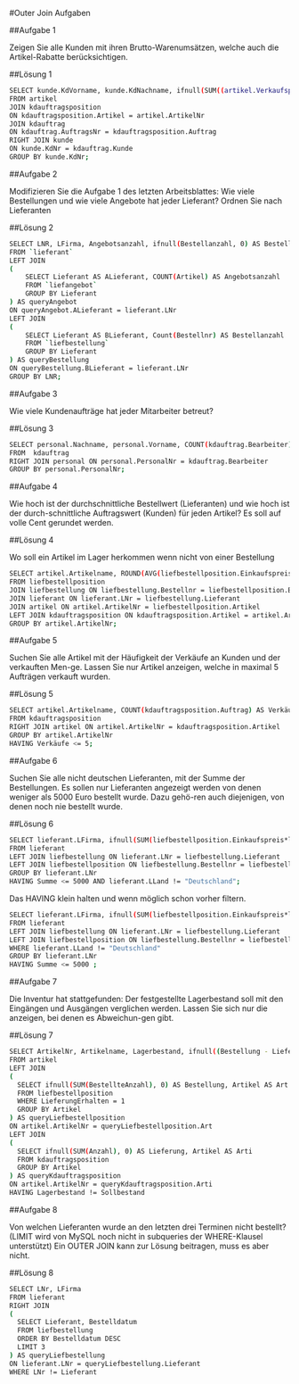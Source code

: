 #Outer Join Aufgaben

##Aufgabe 1

Zeigen Sie alle Kunden mit ihren Brutto-Warenumsätzen, welche auch die Artikel-Rabatte berücksichtigen.

##Lösung 1

```bash
SELECT kunde.KdVorname, kunde.KdNachname, ifnull(SUM((artikel.Verkaufspreis)*1-artikel.Rabatt), 0) AS "Brutto-Warenwert"
FROM artikel
JOIN kdauftragsposition 
ON kdauftragsposition.Artikel = artikel.ArtikelNr
JOIN kdauftrag 
ON kdauftrag.AuftragsNr = kdauftragsposition.Auftrag
RIGHT JOIN kunde 
ON kunde.KdNr = kdauftrag.Kunde
GROUP BY kunde.KdNr;
```

##Aufgabe 2

Modifizieren Sie die Aufgabe 1 des letzten Arbeitsblattes: Wie viele Bestellungen und wie viele Angebote hat jeder Lieferant? Ordnen Sie nach Lieferanten

##Lösung 2

```bash
SELECT LNR, LFirma, Angebotsanzahl, ifnull(Bestellanzahl, 0) AS Bestellanzahl  
FROM `lieferant` 
LEFT JOIN 
(
    SELECT Lieferant AS ALieferant, COUNT(Artikel) AS Angebotsanzahl
    FROM `liefangebot`
    GROUP BY Lieferant
) AS queryAngebot 
ON queryAngebot.ALieferant = lieferant.LNr
LEFT JOIN
(
    SELECT Lieferant AS BLieferant, Count(Bestellnr) AS Bestellanzahl
    FROM `liefbestellung`
    GROUP BY Lieferant
) AS queryBestellung
ON queryBestellung.BLieferant = lieferant.LNr
GROUP BY LNR;
```

##Aufgabe 3

Wie viele Kundenaufträge hat jeder Mitarbeiter betreut?

##Lösung 3

```bash
SELECT personal.Nachname, personal.Vorname, COUNT(kdauftrag.Bearbeiter)
FROM  kdauftrag
RIGHT JOIN personal ON personal.PersonalNr = kdauftrag.Bearbeiter
GROUP BY personal.PersonalNr;
```

##Aufgabe 4

Wie hoch ist der durchschnittliche Bestellwert (Lieferanten) und wie hoch ist der durch-schnittliche Auftragswert (Kunden) für jeden Artikel? Es soll auf volle Cent gerundet werden. 

##Lösung 4

Wo soll ein Artikel im Lager herkommen wenn nicht von einer Bestellung

```bash
SELECT artikel.Artikelname, ROUND(AVG(liefbestellposition.Einkaufspreis*liefbestellposition.BestellteAnzahl), 2) AS "Durchschnittlicher Bestellwert", ifnull(ROUND(AVG(kdauftragsposition.Anzahl*artikel.Verkaufspreis), 2), 0.00) AS "Durschnittlicher Auftragswert"
FROM liefbestellposition
JOIN liefbestellung ON liefbestellung.Bestellnr = liefbestellposition.Bestellung
JOIN lieferant ON lieferant.LNr = liefbestellung.Lieferant
JOIN artikel ON artikel.ArtikelNr = liefbestellposition.Artikel
LEFT JOIN kdauftragsposition ON kdauftragsposition.Artikel = artikel.ArtikelNr
GROUP BY artikel.ArtikelNr;
```

##Aufgabe 5

Suchen Sie alle Artikel mit der Häufigkeit der Verkäufe an Kunden und der verkauften Men-ge. Lassen Sie nur Artikel anzeigen, welche in maximal 5 Aufträgen verkauft wurden.

##Lösung 5

```bash
SELECT artikel.Artikelname, COUNT(kdauftragsposition.Auftrag) AS Verkäufe, ifnull(SUM(kdauftragsposition.Anzahl), 0) AS Menge
FROM kdauftragsposition
RIGHT JOIN artikel ON artikel.ArtikelNr = kdauftragsposition.Artikel
GROUP BY artikel.ArtikelNr
HAVING Verkäufe <= 5;
```

##Aufgabe 6

Suchen Sie alle nicht deutschen Lieferanten, mit der Summe der Bestellungen. Es sollen nur Lieferanten angezeigt werden von denen weniger als 5000 Euro bestellt wurde. Dazu gehö-ren auch diejenigen, von denen noch nie bestellt wurde.

##Lösung 6

```bash
SELECT lieferant.LFirma, ifnull(SUM(liefbestellposition.Einkaufspreis*liefbestellposition.BestellteAnzahl), 0) AS Summe, lieferant.LLand
FROM lieferant
LEFT JOIN liefbestellung ON lieferant.LNr = liefbestellung.Lieferant
LEFT JOIN liefbestellposition ON liefbestellung.Bestellnr = liefbestellposition.Bestellung
GROUP BY lieferant.LNr
HAVING Summe <= 5000 AND lieferant.LLand != "Deutschland";
```

Das HAVING klein halten und wenn möglich schon vorher filtern.

```bash
SELECT lieferant.LFirma, ifnull(SUM(liefbestellposition.Einkaufspreis*liefbestellposition.BestellteAnzahl), 0) AS Summe, lieferant.LLand
FROM lieferant
LEFT JOIN liefbestellung ON lieferant.LNr = liefbestellung.Lieferant
LEFT JOIN liefbestellposition ON liefbestellung.Bestellnr = liefbestellposition.Bestellung
WHERE lieferant.LLand != "Deutschland"
GROUP BY lieferant.LNr
HAVING Summe <= 5000 ;
```

##Aufgabe 7

Die Inventur hat stattgefunden: Der festgestellte Lagerbestand soll mit den Eingängen und Ausgängen verglichen werden. Lassen Sie sich nur die anzeigen, bei denen es Abweichun-gen gibt. 

##Lösung 7

```bash
SELECT ArtikelNr, Artikelname, Lagerbestand, ifnull((Bestellung - Lieferung), 0) AS Sollbestand
FROM artikel
LEFT JOIN 
(
  SELECT ifnull(SUM(BestellteAnzahl), 0) AS Bestellung, Artikel AS Art
  FROM liefbestellposition
  WHERE LieferungErhalten = 1
  GROUP BY Artikel
) AS queryLiefbestellposition
ON artikel.ArtikelNr = queryLiefbestellposition.Art
LEFT JOIN 
(
  SELECT ifnull(SUM(Anzahl), 0) AS Lieferung, Artikel AS Arti
  FROM kdauftragsposition
  GROUP BY Artikel
) AS queryKdauftragsposition
ON artikel.ArtikelNr = queryKdauftragsposition.Arti
HAVING Lagerbestand != Sollbestand
```

##Aufgabe 8

Von welchen Lieferanten wurde an den letzten drei Terminen nicht bestellt?
(LIMIT wird von MySQL noch nicht in subqueries der WHERE-Klausel unterstützt)
Ein OUTER JOIN kann zur Lösung beitragen, muss es aber nicht.

##Lösung 8

```bash
SELECT LNr, LFirma
FROM lieferant
RIGHT JOIN 
(
  SELECT Lieferant, Bestelldatum
  FROM liefbestellung
  ORDER BY Bestelldatum DESC
  LIMIT 3
) AS queryLiefbestellung
ON lieferant.LNr = queryLiefbestellung.Lieferant
WHERE LNr != Lieferant
```